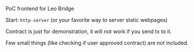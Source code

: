 PoC frontend for Leo Bridge

Start: `http-server` (or your favorite way to server static webpages)

Contract is just for demonstration, it will not work if you send tx to it.

Few small things (like checking if user approved contract) are not included.
